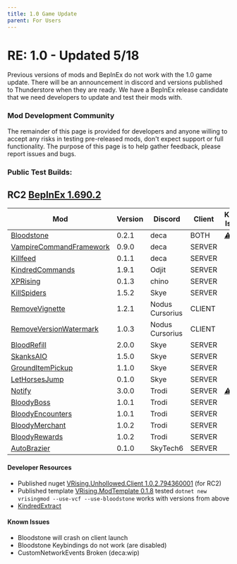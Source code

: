 ```yaml
---
title: 1.0 Game Update
parent: For Users
---
```


# RE: 1.0 - Updated 5/18
Previous versions of mods and BepInEx do not work with the 1.0 game update. There will be an announcement in discord and versions published to Thunderstore when they are ready. We have a BepInEx release candidate that we need developers to update and test their mods with.

### Mod Development Community
The remainder of this page is provided for developers and anyone willing to accept any risks in testing pre-released mods, don't expect support or full functionality. The purpose of this page is to help gather feedback, please report issues and bugs.

### Public Test Builds:

## **RC2** [BepInEx 1.690.2](https://github.com/decaprime/VRising-Modding/releases/tag/1.690.2)

| Mod | Version | Discord | Client | Known Issues |
| --- | --- | --- | --- | --- |
| [Bloodstone](https://github.com/decaprime/Bloodstone/releases/tag/v0.2.1) | 0.2.1 | deca | BOTH | [⚠️](#known-issues) |
| [VampireCommandFramework](https://github.com/decaprime/VampireCommandFramework/releases/tag/v0.9.0) | 0.9.0 | deca | SERVER | |
| [Killfeed](https://github.com/decaprime/Killfeed/releases/tag/v0.1.1) | 0.1.1 | deca | SERVER | |
| [KindredCommands](https://github.com/Odjit/KindredCommands/releases/tag/v1.9.1) | 1.9.1 | Odjit | SERVER  | |
| [XPRising](https://github.com/aontas/XPRising/releases/tag/v0.1.3) | 0.1.3 | chino | SERVER | |
| [KillSpiders](https://github.com/skythebro/VRisingKillSpiders/releases/tag/1.5.2) | 1.5.2 | Skye | SERVER | |
| [RemoveVignette](https://github.com/NodusCursorius/vrising-removevignette/releases/tag/1.2.1) | 1.2.1 | Nodus Cursorius | CLIENT | |
| [RemoveVersionWatermark](https://github.com/NodusCursorius/VRising-RemoveVersionWatermark/releases/tag/1.0.3) | 1.0.3 | Nodus Cursorius | CLIENT | |
| [BloodRefill](https://github.com/skythebro/VMods/releases/tag/BR2.0.0) | 2.0.0 | Skye | SERVER | |
| [SkanksAIO](https://github.com/skythebro/SkanksAIO/releases/tag/1.5.0) | 1.5.0 | Skye | SERVER | |
| [GroundItemPickup](https://github.com/skythebro/GroundItemPickup/releases/tag/1.1.0) | 1.1.0 | Skye | SERVER | |
| [LetHorsesJump](https://github.com/skythebro/LetHorsesJump/releases/tag/0.1.0) | 0.1.0 | Skye | SERVER | |
| [Notify](https://github.com/oscarpedrero/Notify/releases/tag/v3.0) | 3.0.0 | Trodi | SERVER | [⚠️](#known-issues) |
| [BloodyBoss](https://github.com/oscarpedrero/BloodyBoss/releases/tag/v1.0.1) | 1.0.1 | Trodi | SERVER | |
| [BloodyEncounters](https://github.com/oscarpedrero/BloodyEncounters/releases/tag/v1.0.1) | 1.0.1 | Trodi | SERVER | |
| [BloodyMerchant](https://github.com/oscarpedrero/BloodyMerchant/releases/tag/v1.0.2) | 1.0.2| Trodi | SERVER | |
| [BloodyRewards](https://github.com/oscarpedrero/BloodyRewards/releases/tag/v1.0.2) | 1.0.2 | Trodi | SERVER | |
| [AutoBrazier](https://github.com/SkyTech6/AutoBrazier/releases/tag/v0.1.0) | 0.1.0 | SkyTech6 | SERVER | |
 
#### Developer Resources
- Published nuget [VRising.Unhollowed.Client 1.0.2.794360001](https://www.nuget.org/packages/VRising.Unhollowed.Client/1.0.2.794360001) (for RC2)
- Published template [VRising.ModTemplate 0.1.8](<https://www.nuget.org/packages/VRising.ModTemplate/0.1.8>) tested `dotnet new vrisingmod --use-vcf --use-bloodstone` works with versions from above
- [KindredExtract](https://github.com/Odjit/KindredExtract/releases/tag/KindredExtract) 

#### Known Issues
- Bloodstone will crash on client launch
- Bloodstone Keybindings do not work (are disabled)
- CustomNetworkEvents Broken (deca:wip)
